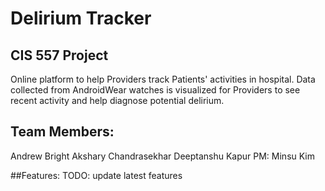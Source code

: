 # Delirium Tracker
## CIS 557 Project
Online platform to help Providers track Patients' activities in hospital. Data collected from AndroidWear watches is visualized for Providers to see recent activity and help diagnose potential delirium.

## Team Members:
Andrew Bright
Akshary Chandrasekhar
Deeptanshu Kapur
PM: Minsu Kim

##Features:
TODO: update latest features
